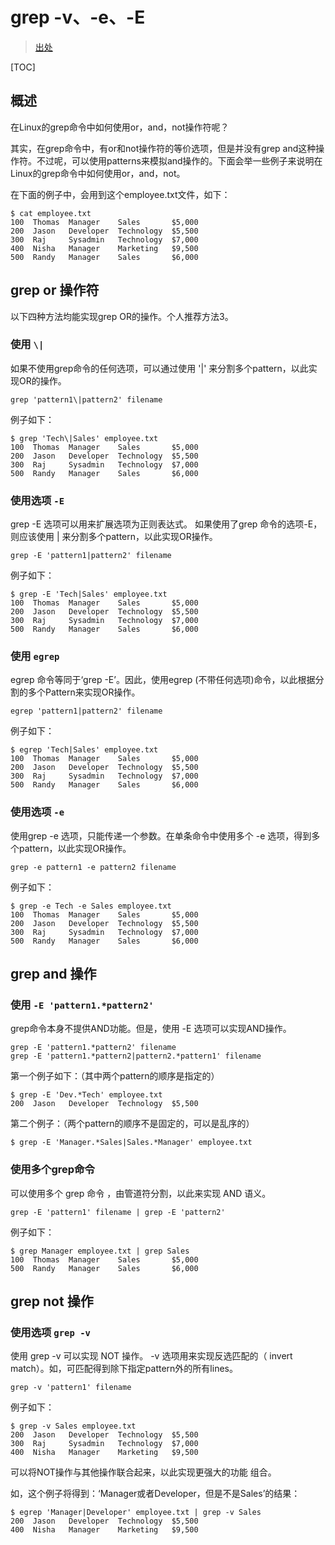 # grep -v、-e、-E


> [出处](https://www.cnblogs.com/franjia/p/4384362.html)


[TOC]



## 概述

在Linux的grep命令中如何使用or，and，not操作符呢？

其实，在grep命令中，有or和not操作符的等价选项，但是并没有grep and这种操作符。不过呢，可以使用patterns来模拟and操作的。下面会举一些例子来说明在Linux的grep命令中如何使用or，and，not。

在下面的例子中，会用到这个employee.txt文件，如下：

```
$ cat employee.txt  
100  Thomas  Manager    Sales       $5,000  
200  Jason   Developer  Technology  $5,500  
300  Raj     Sysadmin   Technology  $7,000  
400  Nisha   Manager    Marketing   $9,500  
500  Randy   Manager    Sales       $6,000  
```


## grep or 操作符


以下四种方法均能实现grep OR的操作。个人推荐方法3。

### 使用 `\|`

如果不使用grep命令的任何选项，可以通过使用 '|' 来分割多个pattern，以此实现OR的操作。

```
grep 'pattern1\|pattern2' filename  
```

例子如下：

```
$ grep 'Tech\|Sales' employee.txt  
100  Thomas  Manager    Sales       $5,000  
200  Jason   Developer  Technology  $5,500  
300  Raj     Sysadmin   Technology  $7,000  
500  Randy   Manager    Sales       $6,000  
```

### 使用选项 `-E`

grep -E 选项可以用来扩展选项为正则表达式。 如果使用了grep 命令的选项-E，则应该使用 | 来分割多个pattern，以此实现OR操作。

```
grep -E 'pattern1|pattern2' filename
```

例子如下：

```
$ grep -E 'Tech|Sales' employee.txt  
100  Thomas  Manager    Sales       $5,000  
200  Jason   Developer  Technology  $5,500  
300  Raj     Sysadmin   Technology  $7,000  
500  Randy   Manager    Sales       $6,000 
```

### 使用 `egrep`

egrep 命令等同于‘grep -E’。因此，使用egrep (不带任何选项)命令，以此根据分割的多个Pattern来实现OR操作。

```
egrep 'pattern1|pattern2' filename  
```

例子如下：

```
$ egrep 'Tech|Sales' employee.txt  
100  Thomas  Manager    Sales       $5,000  
200  Jason   Developer  Technology  $5,500  
300  Raj     Sysadmin   Technology  $7,000  
500  Randy   Manager    Sales       $6,000  
```

### 使用选项 `-e`

使用grep -e 选项，只能传递一个参数。在单条命令中使用多个 -e 选项，得到多个pattern，以此实现OR操作。

```
grep -e pattern1 -e pattern2 filename
```

例子如下：

```
$ grep -e Tech -e Sales employee.txt  
100  Thomas  Manager    Sales       $5,000  
200  Jason   Developer  Technology  $5,500  
300  Raj     Sysadmin   Technology  $7,000  
500  Randy   Manager    Sales       $6,000  
```


## grep and 操作


### 使用 `-E 'pattern1.*pattern2'`

grep命令本身不提供AND功能。但是，使用 -E 选项可以实现AND操作。

```
grep -E 'pattern1.*pattern2' filename  
grep -E 'pattern1.*pattern2|pattern2.*pattern1' filename 
```

第一个例子如下：（其中两个pattern的顺序是指定的）

```
$ grep -E 'Dev.*Tech' employee.txt  
200  Jason   Developer  Technology  $5,500 
```

第二个例子：（两个pattern的顺序不是固定的，可以是乱序的）

```
$ grep -E 'Manager.*Sales|Sales.*Manager' employee.txt  
```

### 使用多个grep命令

可以使用多个 grep 命令 ，由管道符分割，以此来实现 AND 语义。

```
grep -E 'pattern1' filename | grep -E 'pattern2'  
```

例子如下：

```
$ grep Manager employee.txt | grep Sales  
100  Thomas  Manager    Sales       $5,000  
500  Randy   Manager    Sales       $6,000  
```


## grep not 操作


### 使用选项 `grep -v`

使用 grep -v 可以实现 NOT 操作。 -v 选项用来实现反选匹配的（ invert match）。如，可匹配得到除下指定pattern外的所有lines。

```
grep -v 'pattern1' filename
```

例子如下：

```
$ grep -v Sales employee.txt  
200  Jason   Developer  Technology  $5,500  
300  Raj     Sysadmin   Technology  $7,000  
400  Nisha   Manager    Marketing   $9,500  
```

可以将NOT操作与其他操作联合起来，以此实现更强大的功能 组合。

如，这个例子将得到：‘Manager或者Developer，但是不是Sales’的结果：

```
$ egrep 'Manager|Developer' employee.txt | grep -v Sales  
200  Jason   Developer  Technology  $5,500  
400  Nisha   Manager    Marketing   $9,500 
```